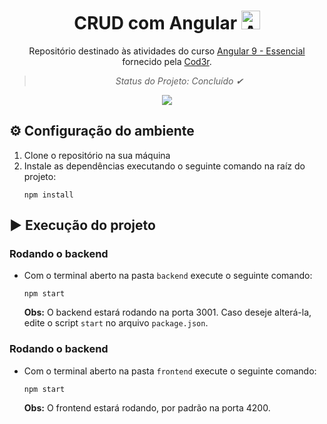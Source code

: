 <h1 align='center'>
    CRUD com Angular
    <img height='30px' alt='Angular' src='https://media2.giphy.com/media/XEDIHHp3i8bVoEdxd7/giphy.gif'>
</h1>

<div align='center'>

Repositório destinado às atividades do curso [Angular 9 - Essencial](https://www.cod3r.com.br/courses/angular-9-essencial) fornecido pela [Cod3r](https://www.cod3r.com.br/).

> *Status do Projeto: Concluído ✔*

<a href="https://www.cod3r.com.br/certificates/4tau3gswqy"><img src="https://img.shields.io/badge/Certificado-DD0031?style=plastic&logo=angular&logoColor=white"></a>

</div>

## ⚙ Configuração do ambiente

1. Clone o repositório na sua máquina
2. Instale as dependências executando o seguinte comando na raíz do projeto:
   ```
   npm install
   ```

## ▶ Execução do projeto

### Rodando o backend

- Com o terminal aberto na pasta `backend` execute o seguinte comando:

  ```
  npm start
  ```

  **Obs:** O backend estará rodando na porta 3001. Caso deseje alterá-la, edite o script `start` no arquivo `package.json`.

### Rodando o backend

- Com o terminal aberto na pasta `frontend` execute o seguinte comando:

  ```
  npm start
  ```

  **Obs:** O frontend estará rodando, por padrão na porta 4200.
